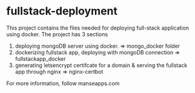 # fullstack-deployment

This project contains the files needed for deploying full-stack application using docker. The project has 3 sections

1. deploying mongoDB server using docker. => mongo_docker folder
2. dockerizing fullstack app, deploying with mongoDB connection => fullstackapp_docker
3. generating letsencrypt certifcate for a domain & serving the fullstack app through nginx =>  nginx-certbot

For more information, follow manseapps.com
